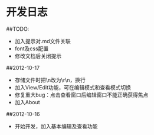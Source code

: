 开发日志
========
##TODO:
- 加入提示对.md文件关联
- font及css配置
- 修改文档后关闭提示

##2012-10-17
- 存储文件时把\n改为\r\n，换行
- 加入View/Edit功能，可在编辑模式和查看模式切换
- 修复重大bug：点击查看窗口后编辑窗口不能正确获得焦点
- 加入About

##2012-10-16
- 开始开发，加入基本编辑及查看功能